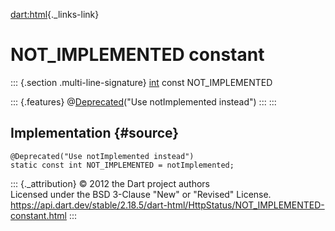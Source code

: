 [dart:html](../../dart-html/dart-html-library){._links-link}

NOT\_IMPLEMENTED constant
=========================

::: {.section .multi-line-signature}
[int](../../dart-core/int-class) const NOT\_IMPLEMENTED

::: {.features}
@[Deprecated](../../dart-core/deprecated-class)(\"Use notImplemented
instead\")
:::
:::

Implementation {#source}
--------------

``` {.language-dart data-language="dart"}
@Deprecated("Use notImplemented instead")
static const int NOT_IMPLEMENTED = notImplemented;
```

::: {._attribution}
© 2012 the Dart project authors\
Licensed under the BSD 3-Clause \"New\" or \"Revised\" License.\
<https://api.dart.dev/stable/2.18.5/dart-html/HttpStatus/NOT_IMPLEMENTED-constant.html>
:::
